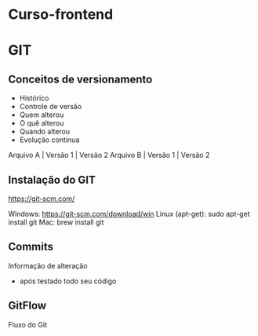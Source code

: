 # Curso-frontend

# GIT
## Conceitos de versionamento
- Histórico
- Controle de versão
- Quem alterou
- O quê alterou
- Quando alterou
- Evolução continua

Arquivo A | Versão 1 | Versão 2
Arquivo B | Versão 1 | Versão 2

## Instalação do GIT
https://git-scm.com/

Windows: https://git-scm.com/download/win
Linux (apt-get): sudo apt-get install git
Mac: brew install git

## Commits
Informação de alteração
- após testado todo seu código

## GitFlow
Fluxo do Git

